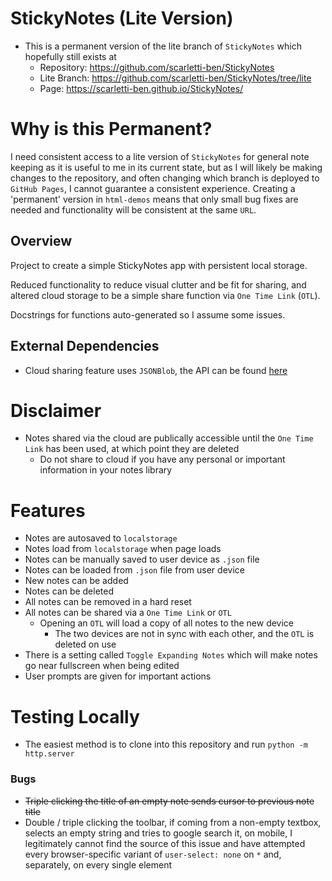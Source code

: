 # StickyNotes (Lite Version)
- This is a permanent version of the lite branch of `StickyNotes` which hopefully still exists at
    - Repository: https://github.com/scarletti-ben/StickyNotes
    - Lite Branch: https://github.com/scarletti-ben/StickyNotes/tree/lite
    - Page: https://scarletti-ben.github.io/StickyNotes/

# Why is this Permanent?
I need consistent access to a lite version of `StickyNotes` for general note keeping as it is useful to me in its current state, but as I will likely be making changes to the repository, and often changing which branch is deployed to `GitHub Pages`, I cannot guarantee a consistent experience. Creating a 'permanent' version in `html-demos` means that only small bug fixes are needed and functionality will be consistent at the same `URL`.

## Overview
Project to create a simple StickyNotes app with persistent local storage.

Reduced functionality to reduce visual clutter and be fit for sharing, and altered cloud storage to be a simple share function via `One Time Link` (`OTL`).

Docstrings for functions auto-generated so I assume some issues.

## External Dependencies
- Cloud sharing feature uses `JSONBlob`, the API can be found [here](https://jsonblob.com/api)

# Disclaimer
- Notes shared via the cloud are publically accessible until the `One Time Link` has been used, at which point they are deleted
    - Do not share to cloud if you have any personal or important information in your notes library

# Features
- Notes are autosaved to `localstorage`
- Notes load from `localstorage` when page loads
- Notes can be manually saved to user device as `.json` file
- Notes can be loaded from `.json` file from user device
- New notes can be added
- Notes can be deleted
- All notes can be removed in a hard reset
- All notes can be shared via a `One Time Link` or `OTL`
    - Opening an `OTL` will load a copy of all notes to the new device
        - The two devices are not in sync with each other, and the `OTL` is deleted on use
- There is a setting called `Toggle Expanding Notes` which will make notes go near fullscreen when being edited
- User prompts are given for important actions

# Testing Locally
- The easiest method is to clone into this repository and run `python -m http.server`

### Bugs
- ~~Triple clicking the title of an empty note sends cursor to previous note title~~
- Double / triple clicking the toolbar, if coming from a non-empty textbox, selects an empty string and tries to google search it, on mobile, I legitimately cannot find the source of this issue and have attempted every browser-specific variant of `user-select: none` on `*` and, separately, on every single element